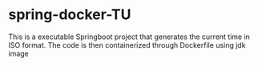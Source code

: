 # spring-docker-TU
This is a executable Springboot project that generates the current time in ISO format.
The code is then containerized through Dockerfile using jdk image
